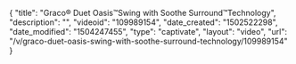 {
    "title": "Graco&reg; Duet Oasis&trade;Swing with Soothe Surround&trade;Technology",
    "description": "",
    "videoid": "109989154",
    "date_created": "1502522298",
    "date_modified": "1504247455",
    "type": "captivate",
    "layout": "video",
    "url": "\/v\/graco-duet-oasis-swing-with-soothe-surround-technology\/109989154"
}